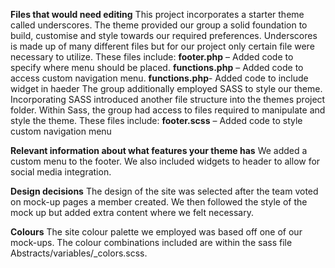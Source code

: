 **Files that would need editing**
This project incorporates a starter theme called underscores. The theme provided our group a solid foundation to build, customise and style towards our required preferences. Underscores is made up of many different files but for our project only certain file were necessary to utilize. These files include:
**footer.php** – Added code to specify where menu should be placed.
**functions.php** – Added code to access custom navigation menu.
**functions.php**- Added code to include widget in haeder
The group additionally employed SASS to style our theme. Incorporating SASS introduced another file structure into the themes project folder. Within Sass, the group had access to files required to manipulate and style the theme. These files include:
**footer.scss** – Added code to style custom navigation menu
 
**Relevant information about what features your theme has**
We added a custom menu to the footer. We also included widgets to header to allow for social media integration.

**Design decisions**
The design of the site was selected after the team voted on mock-up pages a member created. We then followed the style of the mock up but added extra content where we felt necessary.

**Colours**
The site colour palette we employed was based off one of our mock-ups. The colour combinations included are within the sass file Abstracts/variables/_colors.scss.
